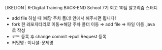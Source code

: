 LIKELION  | K-Digital Training BACK-END School 7기 회고 10팀 알고리즘 스터디<br>
- add file 하실 때 !해당 주차 폴더! 안에서 해주시면 됩니다!
- fork 한 레포지터리로 이동⇒해당 주차 폴더 이동 ⇒ add file ⇒ 파일 이름 .java 로 작성
- 코드 등록 후 change commit ⇒pull Request 등록
- 커밋명 : 이니셜-문제명
